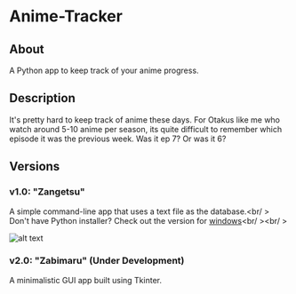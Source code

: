 # Anime-Tracker
## About
A Python app to keep track of your anime progress.
## Description
It's pretty hard to keep track of anime these days. For Otakus like me who watch around 5-10 anime per season, its quite difficult to remember which episode it was the previous week. Was it ep 7? Or was it 6? 

## Versions

### v1.0: "Zangetsu"
A simple command-line app that uses a text file as the database.<br/ >
Don't have Python installer? Check out the version for [windows](https://github.com/ashwindasr/Anime-Tracker/tree/master/v1.0/windows)<br/ ><br/ >

![alt text](https://github.com/ashwindasr/Anime-Tracker/blob/master/assets/images/image.png)

### v2.0: "Zabimaru" (Under Development)
A minimalistic GUI app built using Tkinter.

